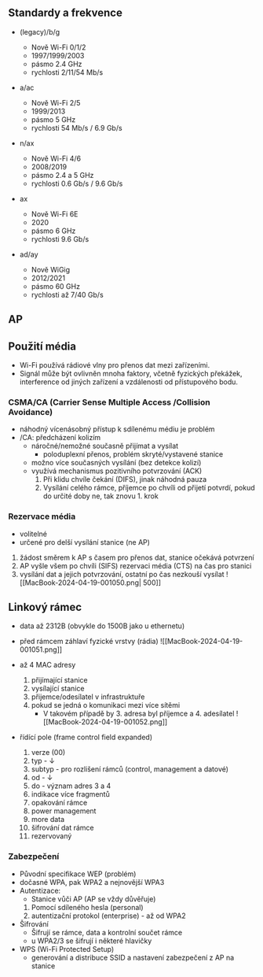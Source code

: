 
## Standardy a frekvence
- (legacy)/b/g
	- Nově Wi-Fi 0/1/2
	- 1997/1999/2003
	- pásmo 2.4 GHz
	- rychlosti 2/11/54 Mb/s
- a/ac
	- Nově Wi-Fi 2/5
	- 1999/2013
	- pásmo 5 GHz
	- rychlosti 54 Mb/s / 6.9 Gb/s
- n/ax
	- Nově Wi-Fi 4/6
	- 2008/2019
	- pásmo 2.4 a 5 GHz
	- rychlosti 0.6 Gb/s / 9.6 Gb/s
- ax
	- Nově Wi-Fi 6E
	- 2020
	- pásmo 6 GHz
	- rychlosti 9.6 Gb/s

- ad/ay
	- Nově WiGig
	- 2012/2021
	- pásmo 60 GHz
	- rychlosti až 7/40 Gb/s

## AP

## Použití média
- Wi-Fi používá rádiové vlny pro přenos dat mezi zařízeními. 
- Signál může být ovlivněn mnoha faktory, včetně fyzických překážek, interference od jiných zařízení a vzdálenosti od přístupového bodu.

### CSMA/CA (Carrier Sense Multiple Access /Collision Avoidance)
- náhodný vícenásobný přístup k sdílenému médiu je problém
- /CA: předcházení kolizím
	- náročné/nemožné současně přijímat a vysílat
		- poloduplexní přenos, problém skryté/vystavené stanice
	- možno více současných vysílání (bez detekce kolizí)
	- využívá mechanismus pozitivního potvrzování (ACK)
		1. Při klidu chvíle čekání (DIFS), jinak náhodná pauza
		2. Vysílání celého rámce, příjemce po chvíli od přijetí potvrdí, pokud do určité doby ne, tak znovu 1. krok

### Rezervace média
- volitelné 
- určené pro delší vysílání stanice (ne AP)
1. žádost směrem k AP s časem pro přenos dat, stanice očekává potvrzení
2. AP vyšle všem po chvíli (SIFS) rezervaci média (CTS) na čas pro stanici
3. vysílání dat a jejich potvrzování, ostatní po čas nezkouší vysílat
![[MacBook-2024-04-19-001050.png| 500]]

## Linkový rámec
- data až 2312B (obvykle do 1500B jako u ethernetu)
- před rámcem záhlaví fyzické vrstvy (rádia)
![[MacBook-2024-04-19-001051.png]]
- až 4 MAC adresy
	1. přijímající stanice
	2. vysílající stanice
	3. přijemce/odesílatel v infrastruktuře
	4. pokud se jedná o komunikaci mezi více sítěmi
		- V takovém případě by 3. adresa byl příjemce a 4. adesílatel
![[MacBook-2024-04-19-001052.png]]

- řídící pole (frame control field expanded)
	1. verze (00)
	2. typ       - $\downarrow$ 
	3. subtyp - pro rozlišení rámců (control, management a datové)
	4. od - $\downarrow$
	5. do - význam adres 3 a 4
	6. indikace více fragmentů
	7. opakování rámce
	8. power management
	9. more data
	10. šifrování dat rámce
	11. rezervovaný

### Zabezpečení
- Původní specifikace WEP (problém)
- dočasné WPA, pak WPA2 a nejnovější WPA3
- Autentizace:
	- Stanice vůči AP (AP se vždy důvěřuje)
	1. Pomocí sdíleného hesla (personal)
	2. autentizační protokol (enterprise) - až od WPA2
- Šifrování
	- Šifrují se rámce, data a kontrolní součet rámce
	- u WPA2/3 se šifrují i některé hlavičky
- WPS (Wi-Fi Protected Setup)
	- generování a distribuce SSID a nastavení zabezpečení z AP na stanice